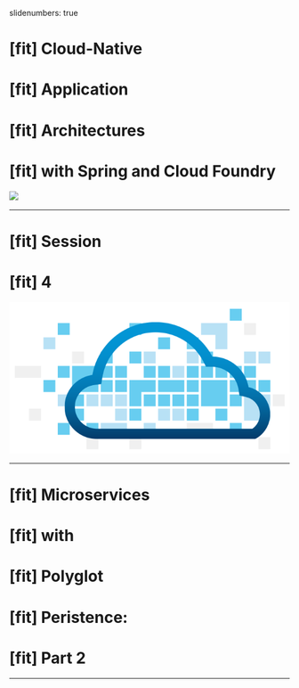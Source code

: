 slidenumbers: true

# [fit] Cloud-Native
# [fit] Application
# [fit] Architectures
# [fit] with Spring and Cloud Foundry
![](https://raw.githubusercontent.com/spring-projects/spring-cloud/gh-pages/img/project-icon-large.png)

---

# [fit] Session
# [fit] 4
![](../../Common/images/cf_logo.png)

---

# [fit] Microservices
# [fit] with
# [fit] Polyglot
# [fit] Peristence:
# [fit] Part 2

---
